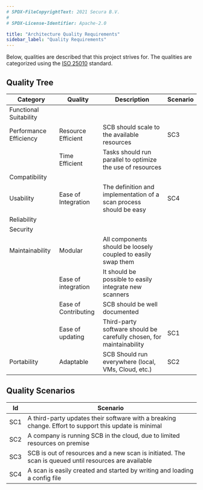 ```yaml
---
# SPDX-FileCopyrightText: 2021 Secura B.V.
#
# SPDX-License-Identifier: Apache-2.0

title: "Architecture Quality Requirements"
sidebar_label: "Quality Requirements"
---
```


Below, qualities are described that this project strives for. The qualities are categorized using the [ISO 25010](https://iso25000.com/index.php/en/iso-25000-standards/iso-25010) standard. 

## Quality Tree

| **Category**           | **Quality**          | **Description**                                                      | **Scenario** |
|------------------------|----------------------|----------------------------------------------------------------------|--------------|
| Functional Suitability |                      |                                                                      |              |
| Performance Efficiency | Resource Efficient   | SCB should scale to the available resources                          | SC3          |
|                        | Time Efficient       | Tasks should run parallel to optimize the use of resources           |              |
| Compatibility          |                      |                                                                      |              |
| Usability              | Ease of Integration  | The definition and implementation of a scan process should be easy   | SC4          |
| Reliability            |                      |                                                                      |              |
| Security               |                      |                                                                      |              |
| Maintainability        | Modular              | All components should be loosely coupled to easily swap them         |              |
|                        | Ease of integration  | It should be possible to easily integrate new scanners               |              |
|                        | Ease of Contributing | SCB should be well documented                                        |              |
|                        | Ease of updating     | Third-party software should be carefully chosen, for maintainability | SC1          |
| Portability            | Adaptable            | SCB Should run everywhere (local, VMs, Cloud, etc.)                  | SC2          |



## Quality Scenarios

| **Id** | **Scenario**                                                                                          |
|--------|-------------------------------------------------------------------------------------------------------|
| SC1    | A third-party updates their software with a breaking change. Effort to support this update is minimal |
| SC2    | A company is running SCB in the cloud, due to limited resources on premise                            |
| SC3    | SCB is out of resources and a new scan is initiated. The scan is queued until resources are available |
| SC4    | A scan is easily created and started by writing and loading a config file                             | 
